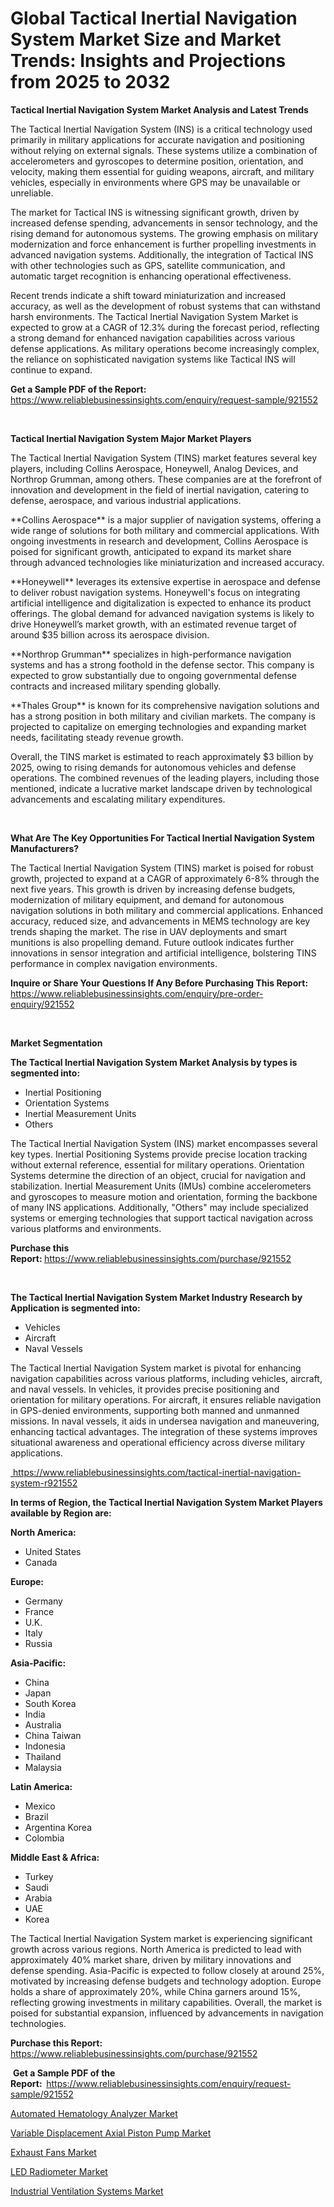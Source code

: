 <p><h1>Global Tactical Inertial Navigation System Market Size and Market Trends: Insights and Projections from 2025 to 2032</h1></p><p><strong>Tactical Inertial Navigation System Market Analysis and Latest Trends</strong></p>
<p><p>The Tactical Inertial Navigation System (INS) is a critical technology used primarily in military applications for accurate navigation and positioning without relying on external signals. These systems utilize a combination of accelerometers and gyroscopes to determine position, orientation, and velocity, making them essential for guiding weapons, aircraft, and military vehicles, especially in environments where GPS may be unavailable or unreliable.</p><p>The market for Tactical INS is witnessing significant growth, driven by increased defense spending, advancements in sensor technology, and the rising demand for autonomous systems. The growing emphasis on military modernization and force enhancement is further propelling investments in advanced navigation systems. Additionally, the integration of Tactical INS with other technologies such as GPS, satellite communication, and automatic target recognition is enhancing operational effectiveness.</p><p>Recent trends indicate a shift toward miniaturization and increased accuracy, as well as the development of robust systems that can withstand harsh environments. The Tactical Inertial Navigation System Market is expected to grow at a CAGR of 12.3% during the forecast period, reflecting a strong demand for enhanced navigation capabilities across various defense applications. As military operations become increasingly complex, the reliance on sophisticated navigation systems like Tactical INS will continue to expand.</p></p>
<p><strong>Get a Sample PDF of the Report:&nbsp;</strong> <a href="https://www.reliablebusinessinsights.com/enquiry/request-sample/921552?utm_campaign=62&utm_medium=2&utm_source=Github&utm_content=ia&utm_term=11042025&utm_id=tactical-inertial-navigation-system">https://www.reliablebusinessinsights.com/enquiry/request-sample/921552</a></p>
<p>&nbsp;</p>
<p><strong>Tactical Inertial Navigation System Major Market Players</strong></p>
<p><p>The Tactical Inertial Navigation System (TINS) market features several key players, including Collins Aerospace, Honeywell, Analog Devices, and Northrop Grumman, among others. These companies are at the forefront of innovation and development in the field of inertial navigation, catering to defense, aerospace, and various industrial applications.</p><p>**Collins Aerospace** is a major supplier of navigation systems, offering a wide range of solutions for both military and commercial applications. With ongoing investments in research and development, Collins Aerospace is poised for significant growth, anticipated to expand its market share through advanced technologies like miniaturization and increased accuracy.</p><p>**Honeywell** leverages its extensive expertise in aerospace and defense to deliver robust navigation systems. Honeywell's focus on integrating artificial intelligence and digitalization is expected to enhance its product offerings. The global demand for advanced navigation systems is likely to drive Honeywell’s market growth, with an estimated revenue target of around $35 billion across its aerospace division.</p><p>**Northrop Grumman** specializes in high-performance navigation systems and has a strong foothold in the defense sector. This company is expected to grow substantially due to ongoing governmental defense contracts and increased military spending globally.</p><p>**Thales Group** is known for its comprehensive navigation solutions and has a strong position in both military and civilian markets. The company is projected to capitalize on emerging technologies and expanding market needs, facilitating steady revenue growth.</p><p>Overall, the TINS market is estimated to reach approximately $3 billion by 2025, owing to rising demands for autonomous vehicles and defense operations. The combined revenues of the leading players, including those mentioned, indicate a lucrative market landscape driven by technological advancements and escalating military expenditures.</p></p>
<p>&nbsp;</p>
<p><strong>What Are The Key Opportunities For Tactical Inertial Navigation System Manufacturers?</strong></p>
<p><p>The Tactical Inertial Navigation System (TINS) market is poised for robust growth, projected to expand at a CAGR of approximately 6-8% through the next five years. This growth is driven by increasing defense budgets, modernization of military equipment, and demand for autonomous navigation solutions in both military and commercial applications. Enhanced accuracy, reduced size, and advancements in MEMS technology are key trends shaping the market. The rise in UAV deployments and smart munitions is also propelling demand. Future outlook indicates further innovations in sensor integration and artificial intelligence, bolstering TINS performance in complex navigation environments.</p></p>
<p><strong>Inquire or Share Your Questions If Any Before Purchasing This Report:</strong> <a href="https://www.reliablebusinessinsights.com/enquiry/pre-order-enquiry/921552?utm_campaign=62&utm_medium=2&utm_source=Github&utm_content=ia&utm_term=11042025&utm_id=tactical-inertial-navigation-system">https://www.reliablebusinessinsights.com/enquiry/pre-order-enquiry/921552</a></p>
<p>&nbsp;</p>
<p><strong>Market Segmentation</strong></p>
<p><strong>The Tactical Inertial Navigation System Market Analysis by types is segmented into:</strong></p>
<p><ul><li>Inertial Positioning</li><li>Orientation Systems</li><li>Inertial Measurement Units</li><li>Others</li></ul></p>
<p><p>The Tactical Inertial Navigation System (INS) market encompasses several key types. Inertial Positioning Systems provide precise location tracking without external reference, essential for military operations. Orientation Systems determine the direction of an object, crucial for navigation and stabilization. Inertial Measurement Units (IMUs) combine accelerometers and gyroscopes to measure motion and orientation, forming the backbone of many INS applications. Additionally, "Others" may include specialized systems or emerging technologies that support tactical navigation across various platforms and environments.</p></p>
<p><strong>Purchase this Report:&nbsp;</strong><a href="https://www.reliablebusinessinsights.com/purchase/921552?utm_campaign=62&utm_medium=2&utm_source=Github&utm_content=ia&utm_term=11042025&utm_id=tactical-inertial-navigation-system">https://www.reliablebusinessinsights.com/purchase/921552</a></p>
<p>&nbsp;</p>
<p><strong>The Tactical Inertial Navigation System Market Industry Research by Application is segmented into:</strong></p>
<p><ul><li>Vehicles</li><li>Aircraft</li><li>Naval Vessels</li></ul></p>
<p><p>The Tactical Inertial Navigation System market is pivotal for enhancing navigation capabilities across various platforms, including vehicles, aircraft, and naval vessels. In vehicles, it provides precise positioning and orientation for military operations. For aircraft, it ensures reliable navigation in GPS-denied environments, supporting both manned and unmanned missions. In naval vessels, it aids in undersea navigation and maneuvering, enhancing tactical advantages. The integration of these systems improves situational awareness and operational efficiency across diverse military applications.</p></p>
<p><a href="https://www.reliablebusinessinsights.com/tactical-inertial-navigation-system-r921552?utm_campaign=62&utm_medium=2&utm_source=Github&utm_content=ia&utm_term=11042025&utm_id=tactical-inertial-navigation-system">&nbsp;https://www.reliablebusinessinsights.com/tactical-inertial-navigation-system-r921552</a></p>
<p><strong>In terms of Region, the Tactical Inertial Navigation System Market Players available by Region are:</strong></p>
<p>
    <p> <strong> North America: </strong>
        <ul>
            <li>United States</li>
            <li>Canada</li>
        </ul>
        </p> 
    <p> <strong> Europe: </strong>
        <ul>
            <li>Germany</li>
            <li>France</li>
            <li>U.K.</li>
            <li>Italy</li>
            <li>Russia</li>
        </ul>
        </p> 
    <p> <strong> Asia-Pacific: </strong>
        <ul>
            <li>China</li>
            <li>Japan</li>
            <li>South Korea</li>
            <li>India</li>
            <li>Australia</li>
            <li>China Taiwan</li>
            <li>Indonesia</li>
            <li>Thailand</li>
            <li>Malaysia</li>
        </ul>
        </p> 
    <p> <strong> Latin America: </strong>
        <ul>
            <li>Mexico</li>
            <li>Brazil</li>
            <li>Argentina Korea</li>
            <li>Colombia</li>
        </ul>
        </p> 
    <p> <strong> Middle East & Africa: </strong>
        <ul>
            <li>Turkey</li>
            <li>Saudi</li>
            <li>Arabia</li>
            <li>UAE</li>
            <li>Korea</li>
        </ul>
    </p>
    </p>
<p><p>The Tactical Inertial Navigation System market is experiencing significant growth across various regions. North America is predicted to lead with approximately 40% market share, driven by military innovations and defense spending. Asia-Pacific is expected to follow closely at around 25%, motivated by increasing defense budgets and technology adoption. Europe holds a share of approximately 20%, while China garners around 15%, reflecting growing investments in military capabilities. Overall, the market is poised for substantial expansion, influenced by advancements in navigation technologies.</p></p>
<p><strong>Purchase this Report: </strong><a href="https://www.reliablebusinessinsights.com/purchase/921552?utm_campaign=62&utm_medium=2&utm_source=Github&utm_content=ia&utm_term=11042025&utm_id=tactical-inertial-navigation-system">https://www.reliablebusinessinsights.com/purchase/921552</a></p>
<p>&nbsp;<strong>Get a Sample PDF of the Report:&nbsp;&nbsp;</strong><a href="https://www.reliablebusinessinsights.com/enquiry/request-sample/921552?utm_campaign=62&utm_medium=2&utm_source=Github&utm_content=ia&utm_term=11042025&utm_id=tactical-inertial-navigation-system">https://www.reliablebusinessinsights.com/enquiry/request-sample/921552</a></p>
<p><strong></strong></p>
<p><p><a href="https://github.com/ubavicachida/Market-Research-Report-List-1/blob/main/automated-hematology-analyzer-market.md?utm_campaign=62&utm_medium=2&utm_source=Github&utm_content=ia&utm_term=11042025&utm_id=tactical-inertial-navigation-system">Automated Hematology Analyzer Market</a></p><p><a href="https://github.com/gasikcalbos8/Market-Research-Report-List-1/blob/main/variable-displacement-axial-piston-pump-market.md?utm_campaign=62&utm_medium=2&utm_source=Github&utm_content=ia&utm_term=11042025&utm_id=tactical-inertial-navigation-system">Variable Displacement Axial Piston Pump Market</a></p><p><a href="https://github.com/dayaanapis5/Market-Research-Report-List-1/blob/main/exhaust-fans-market.md?utm_campaign=62&utm_medium=2&utm_source=Github&utm_content=ia&utm_term=11042025&utm_id=tactical-inertial-navigation-system">Exhaust Fans Market</a></p><p><a href="https://github.com/vaduzunny/Market-Research-Report-List-1/blob/main/led-radiometer-market.md?utm_campaign=62&utm_medium=2&utm_source=Github&utm_content=ia&utm_term=11042025&utm_id=tactical-inertial-navigation-system">LED Radiometer Market</a></p><p><a href="https://github.com/daleogrando/Market-Research-Report-List-1/blob/main/industrial-ventilation-systems-market.md?utm_campaign=62&utm_medium=2&utm_source=Github&utm_content=ia&utm_term=11042025&utm_id=tactical-inertial-navigation-system">Industrial Ventilation Systems Market</a></p></p>